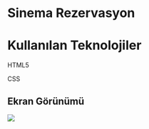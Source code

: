 <h1> Sinema Rezervasyon </h1>
<h1> Kullanılan Teknolojiler </h1>

HTML5

CSS

<h2> Ekran Görünümü</h2>

![](img/screen.gif)
